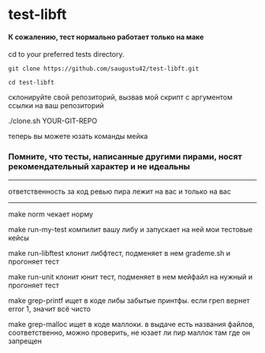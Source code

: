 # test-libft #

#### К сожалению, тест нормально работает только на маке ####

cd to your preferred tests directory. 
```
git clone https://github.com/saugustu42/test-libft.git
```
```
cd test-libft
```
склонируйте свой репозиторий, вызвав мой скрипт с аргументом ссылки на ваш репозиторий

./clone.sh YOUR-GIT-REPO

теперь вы можете юзать команды мейка



### Помните, что тесты, написанные другими пирами, носят рекомендательный характер и не идеальны ###
_______________________________________________________________
ответственность за код ревью пира лежит на вас и только на вас
_______________________________________________________________

make norm
чекает норму

make run-my-test
компилит вашу либу и запускает на ней мои тестовые кейсы

make run-libftest
клонит либфтест, подменяет в нем grademe.sh и прогоняет тест

make run-unit
клонит юнит тест, подменяет в нем мейфайл на нужный и прогоняет тест

make grep-printf
ищет в коде либы забытые принтфы. если греп вернет error 1, значит всё чисто

make grep-malloc
ищет в коде маллоки. в выдаче есть названия файлов, соответственно, можно проверить, не юзает ли пир маллок там где он запрещен
